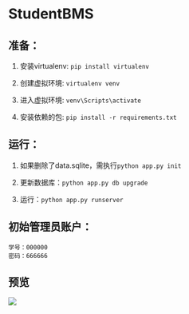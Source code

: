 # StudentBMS
## 准备：
1. 安装virtualenv:
`pip install virtualenv`

2. 创建虚拟环境:
`virtualenv venv`

3. 进入虚拟环境:
`venv\Scripts\activate`

4. 安装依赖的包:
`pip install -r requirements.txt`

## 运行：
1. 如果删除了data.sqlite，需执行`python app.py init`

2. 更新数据库：`python app.py db upgrade`

3. 运行：`python app.py runserver`

## 初始管理员账户：
```
学号：000000
密码：666666
```

## 预览

![](https://github.com/xiongsyao/StudentBMS/blob/master/static/view.jpg)
